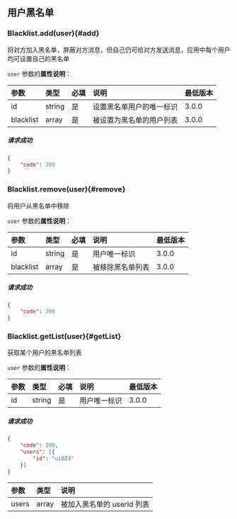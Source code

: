 ## 用户黑名单

### Blacklist.add(user){#add}

将对方加入黑名单，屏蔽对方消息，但自己仍可给对方发送消息，应用中每个用户均可设置自己的黑名单

`user` 参数的**属性说明**：

| 参数   	 |	类型		| 必填	| 说明 							|最低版本	|
| :----------|:--------	|:-----	|:------------------------------|:----- |
|	id		 |	string	|	是 	| 设置黑名单用户的唯一标识		|3.0.0|
|	blacklist|	array	|	是 	| 被设置为黑名单的用户列表 						|3.0.0|

##### 请求成功

```json
{
    "code": 200
}
```

### Blacklist.remove(user){#remove}

将用户从黑名单中移除

`user` 参数的**属性说明**：

| 参数   	 |	类型		| 必填	| 说明 							|最低版本	|
| :----------|:--------	|:-----	|:------------------------------|:----- |
|	id		 |	string	|	是 	| 用户唯一标识		|3.0.0|
|	blacklist|	array	|	是 	| 被移除黑名单列表 		|3.0.0|

##### 请求成功

```json
{
    "code": 200
}
```

### Blacklist.getList(user){#getList}

获取某个用户的黑名单列表

`user` 参数的**属性说明**：

| 参数   	 |	类型		| 必填	| 说明 							|最低版本	|
| :----------|:--------	|:-----	|:------------------------------|:----- |
|	id		 |	string	|	是 	| 用户唯一标识		|3.0.0|

##### 请求成功

```json
{
	"code": 200,
	"users": [{
		"id": "ui023"
	}]
}
```
| 参数   	 |	类型		| 说明
| :----------|:--------	|:-----
|	users	 |	array	| 被加入黑名单的 userId 列表
